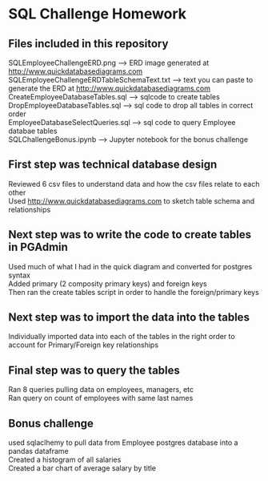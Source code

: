 # SQL Challenge Homework

## Files included in this repository
SQLEmployeeChallengeERD.png --> ERD image generated at http://www.quickdatabasediagrams.com<br />
SQLEmployeeChallengeERDTableSchemaText.txt --> text you can paste to generate the ERD at http://www.quickdatabasediagrams.com<br />
CreateEmployeeDatabaseTables.sql --> sqlcode to create tables<br />
DropEmployeeDatabaseTables.sql --> sql code to drop all tables in correct order<br />
EmployeeDatabaseSelectQueries.sql --> sql code to query Employee databae tables<br />
SQLChallengeBonus.ipynb --> Jupyter notebook for the bonus challenge

## First step was technical database design
Reviewed 6 csv files to understand data and how the csv files relate to each other<br />
Used http://www.quickdatabasediagrams.com to sketch table schema and relationships<br />

## Next step was to write the code to create tables in PGAdmin
Used much of what I had in the quick diagram and converted for postgres syntax<br />
Added primary (2 composity primary keys) and foreign keys<br />
Then ran the create tables script in order to handle the foreign/primary keys<br />

## Next step was to import the data into the tables
Individually imported data into each of the tables in the right order to account for Primary/Foreign key relationships<br />

## Final step was to query the tables
Ran 8 queries pulling data on employees, managers, etc<br />
Ran query on count of employees with same last names<br />

## Bonus challenge
used sqlaclhemy to pull data from Employee postgres database into a pandas dataframe<br />
Created a histogram of all salaries<br />
Created a bar chart of average salary by title<br />
